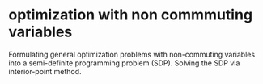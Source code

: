 # optimization with non commmuting variables

Formulating general optimization problems with non-commuting variables into a semi-definite programming problem (SDP). Solving the SDP via interior-point method.
